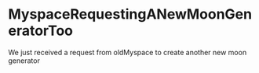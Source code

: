 # MyspaceRequestingANewMoonGeneratorToo
We just received a request from oldMyspace to create another new moon generator
